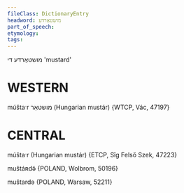```yaml
---
fileClass: DictionaryEntry
headword: מושטאַרדע
part_of_speech: 
etymology: 
tags: 
---
```

מושטאַרדע
די
'mustard'

WESTERN
========

múštaˑr מושטאַר (Hungarian mustár) {WTCP, Vác, 47197}

CENTRAL
========

múštaˑr (Hungarian mustár) {ETCP, Sîg Felső Szek, 47223}

muštáʀdə̃ {POLAND, Wolbrom, 50196}

muštardə {POLAND, Warsaw, 52211}